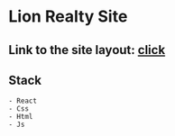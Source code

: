 # Lion Realty Site

## Link to the site layout: [click](https://www.figma.com/design/RKkaTmDlVcX1JlmuxXMQnY/Lion-Realty?node-id=16-5&p=f&t=DyAUmBoxWCLTgNYE-0)

## Stack

    - React
    - Css
    - Html
    - Js